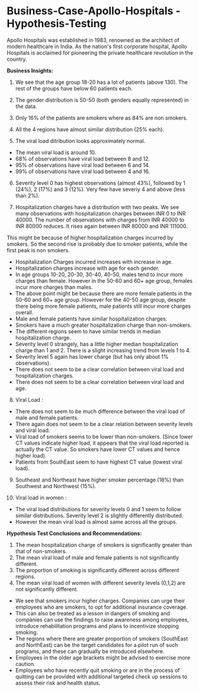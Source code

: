 # Business-Case-Apollo-Hospitals - Hypothesis-Testing
Apollo Hospitals was established in 1983, renowned as the architect of modern healthcare in India. As the nation's first corporate hospital, Apollo Hospitals is acclaimed for pioneering the private healthcare revolution in the country.

**Business Insights:**
1. We see that the age group 18-20 has a lot of patients (above 130). The rest of the groups have below 60 patients each.
2. The gender distribution is 50-50 (both genders equally represented) in the data.
3. Only 16% of the patients are smokers where as 84% are non smokers.
4. All the 4 regions have almost similar distribution (25% each).

5. The viral load ditribution looks approximately normal. 
- The mean viral load is around 10. 
- 68% of observations have viral load between 8 and 12.
- 95% of observations have viral load between 6 and 14.
- 99% of observations have viral load between 4 and 16.

6. Severity level 0 has highest observations (almost 43%), followed by 1 (24%), 2 (17%) and 3 (12%). Very few have severiy 4 and above (less than 2%).

7. Hospitalization charges have a distribution with two peaks. We see many observations with hospitalization charges between INR 0 to INR 40000. The number of observations with charges from INR 40000 to INR 80000 reduces. It rises again between INR 80000 and INR 111000. 

This might be because of higher hospitalization charges incurred by smokers. So the second rise is probably due to smoker patients, while the first peak is non smokers.
-  Hospitalization Charges incurred increases with increase in age. 
 - Hospitalization charges increase with age for each gender.
 - In age groups 10-20, 20-30, 30-40, 40-50, males tend to incur more charges than female. However in the 50-60 and 60+ age group, females incur more charges than males.
 - The above point might be because there are more female patients in the 50-60 and 60+ age group. However for the 40-50 age group, despite there being more female patients, male patients still incur more charges overall.
 - Male and female patients have similar hospitalization charges.
 - Smokers have a much greater hospitalization charge than non-smokers.
- The different regions seem to have similar trends in median hospitalization charge.
-  Severity level 0 strangely, has a little higher median hospitalization charge than 1 and 2. There is a slight increasing trend from levels 1 to 4.
-  Severity level 5 again has lower charge (but has only about 1% observations).
- There does not seem to be a clear correlation between viral load and hospitalization charges.
- There does not seem to be a clear correlation between viral load and age.

8. Viral Load : 
- There does not seem to be much difference between the viral load of male and female patients.
 - There again does not seem to be a clear relation between severity levels and viral load.
 - Viral load of smokers seems to be lower than non-smokers. (Since lower CT values indicate higher load, it appears that the viral load reported is actually the CT value. So smokers have lower CT values and hence higher load).
 - Patients from SouthEast seem to have highest CT value (lowest viral load).

9. Southeast and Northeast have higher smoker percentage (18%) than Southwest and Northwest (15%).

10. Viral load in women :
- The viral load distributions for severity levels 0 and 1 seem to follow similar distributions.  Severity level 2 is slightly differently distributed.
- However the mean viral load is almost same across all the groups.




**Hypothesis Test Conclusions and Recommendations:**

1. The mean hospitalization charge of smokers is significantly greater than that of non-smokers.
2. The mean viral load of male and female patients is not significantly different.
3. The proportion of smoking is significantly different across different regions.
3.  The mean viral load of women with different severity levels (0,1,2) are not significantly different.

* We see that smokers incur higher charges. Companies can urge their employees who are smokers, to opt for additional insurance coverage.
* This can also be treated as a lesson in dangers of smoking and companies can use the findings to raise awareness among employees, introduce rehabilitation programs and plans to incentivize stopping smoking.
* The regions where there are greater proportion of smokers (SouthEast and NorthEast) can be the target candidates for a pilot run of such programs, and these can gradually be introduced elsewhere.
* Employees in the older age brackets might be advised to exercise more caution.
* Employees who have recently quit smoking or are in the process of quitting can be provided with additional targeted check up sessions to assess their risk and health status. 

